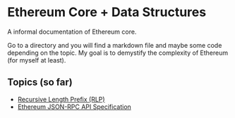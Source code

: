 # Ethereum Core + Data Structures

A informal documentation of Ethereum core.

Go to a directory and you will find a markdown file and maybe some code depending on the topic. My goal is to demystify the complexity of Ethereum (for myself at least).

## Topics (so far)

- [Recursive Length Prefix (RLP)](https://github.com/markodayan/ethereum-data-structures/tree/master/RLP)
- [Ethereum JSON-RPC API Specification](https://github.com/markodayan/ethereum-data-structures/tree/master/json-rpc)
